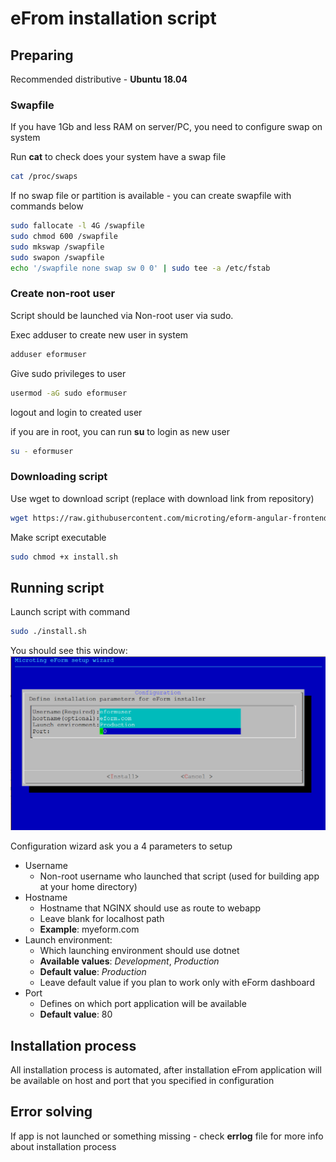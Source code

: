 # eFrom installation script

## Preparing

Recommended distributive - __Ubuntu 18.04__

### Swapfile

If you have 1Gb and less RAM on server/PC, you need to configure swap on system

Run __cat__ to check does your system have a swap file

```bash
cat /proc/swaps
```

If no swap file or partition is available - you can create swapfile with commands below

```bash
sudo fallocate -l 4G /swapfile
sudo chmod 600 /swapfile
sudo mkswap /swapfile
sudo swapon /swapfile
echo '/swapfile none swap sw 0 0' | sudo tee -a /etc/fstab
```

### Create non-root user

Script should be launched via Non-root user via sudo.

Exec adduser to create new user in system

```bash
adduser eformuser
```

Give sudo privileges to user

```bash
usermod -aG sudo eformuser
```

logout and login to created user

if you are in root, you can run __su__ to login as new user

```bash
su - eformuser
```

### Downloading script

Use wget to download script (replace with download link from repository)

```bash
wget https://raw.githubusercontent.com/microting/eform-angular-frontend/netcore/install.sh
```

Make script executable

```bash
sudo chmod +x install.sh
```

## Running script

Launch script with command

```bash
sudo ./install.sh
```

You should see this window: 
![Install](main_script_window.png "Install")

Configuration wizard ask you a 4 parameters to setup

* Username
  * Non-root username who launched that script
    (used for building app at your home directory)
* Hostname
  * Hostname that NGINX should use as route to webapp
  * Leave blank for localhost path
  * __Example__: myeform.com
* Launch environment:
  * Which launching environment should use dotnet
  * __Available values__: _Development_, _Production_
  * __Default value__: _Production_
  * Leave default value if you plan to work only with eForm dashboard
* Port
  * Defines on which port application will be available
  * __Default value__: 80

## Installation process

All installation process is automated, after installation eFrom application will be available on host and port that you specified in configuration

## Error solving

If app is not launched or something missing - check __errlog__ file for more info about installation process